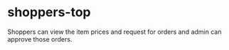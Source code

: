 # shoppers-top
Shoppers can view the item prices and request for orders and admin can approve those orders.
